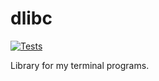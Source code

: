 # dlibc

[![Tests](https://github.com/jt-owo/dlibc/actions/workflows/tests.yml/badge.svg)](https://github.com/jt-owo/dlibc/actions/workflows/tests.yml)

Library for my terminal programs.
